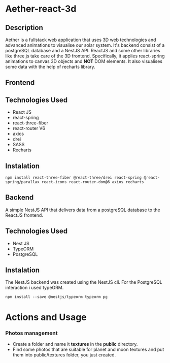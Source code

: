 # Aether-react-3d

## Description<br>

Aether is a fullstack web application that uses 3D web technologies and advanced animations to visualise our solar system. It's backend
consist of a postgreSQL database and a NestJS API. ReactJS and some other libraries like three.js take care of the 3D frontend. Specifically, it applies react-spring animations to canvas 3D objects and **NOT** DOM elements. It also visualises some data with the help of recharts library.

## Frontend<br>

## Technologies Used<br>

* React JS
* react-spring
* react-three-fiber
* react-router V6
* axios
* drei
* SASS
* Recharts

## Instalation<br>

```
npm install react-three-fiber @react-three/drei react-spring @react-spring/parallax react-icons react-router-dom@6 axios recharts

```


## Backend<br>

A simple NestJS API that delivers data from a postgreSQL database to the ReactJS frontend.

## Technologies Used<br>

* Nest JS
* TypeORM
* PostgreSQL

## Instalation<br>
The NestJS backend was created using the NestJS cli. For the PostgreSQL interaction i used typeORM.

```
npm install --save @nestjs/typeorm typeorm pg

```


# Actions and Usage<br>

### Photos management
* Create a folder and name it **textures** in the **public** directory.<br>
* Find some photos that are suitable for planet and moon textures and put them into public/textures folder, you just created.<br>




